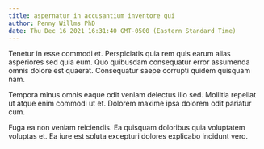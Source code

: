```yaml
---
title: aspernatur in accusantium inventore qui
author: Penny Willms PhD
date: Thu Dec 16 2021 16:31:40 GMT-0500 (Eastern Standard Time)
---
```

Tenetur in esse commodi et. Perspiciatis quia rem quis earum alias asperiores sed quia eum. Quo quibusdam consequatur error assumenda omnis dolore est quaerat. Consequatur saepe corrupti quidem quisquam nam.

 Tempora minus omnis eaque odit veniam delectus illo sed. Mollitia repellat ut atque enim commodi ut et. Dolorem maxime ipsa dolorem odit pariatur cum.

 Fuga ea non veniam reiciendis. Ea quisquam doloribus quia voluptatem voluptas et. Ea iure est soluta excepturi dolores explicabo incidunt vero.
